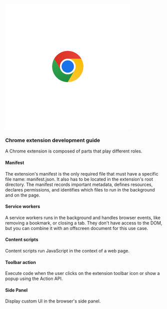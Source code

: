 ![chrome_ext](https://raw.githubusercontent.com/unixlinuxgeek/logos/main/200x200/chrome.png)

### Chrome extension development guide

A Chrome extension is composed of parts that play different roles.

#### Manifest

The extension's manifest is the only required file that must have a specific file name: manifest.json. It also has to be located in the extension's root directory. The manifest records important metadata, defines resources, declares permissions, and identifies which files to run in the background and on the page.



#### Service workers

A service workers runs in the background and handles browser events, like removing a bookmark, or closing a tab. They don't have access to the DOM, but you can combine it with an offscreen document for this use case.



#### Content scripts

Content scripts run JavaScript in the context of a web page.



#### Toolbar action

Execute code when the user clicks on the extension toolbar icon or show a popup using the Action API.



#### Side Panel

Display custom UI in the browser's side panel.

